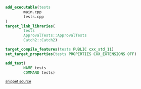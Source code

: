 

```cmake
add_executable(tests
        main.cpp
        tests.cpp
)
target_link_libraries(
        tests
        ApprovalTests::ApprovalTests
        Catch2::Catch2)

target_compile_features(tests PUBLIC cxx_std_11)
set_target_properties(tests PROPERTIES CXX_EXTENSIONS OFF)

add_test(
        NAME tests
        COMMAND tests)
```
<sup><a href='https://github.com/claremacrae/ApprovalTests.cpp.CMakeSamples/blob/master/./conan_cmake_find_package/tests/CMakeLists.txt' title='File snippet was copied from'>snippet source</a></sup>

